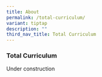 ```yaml
---
title: About
permalink: /total-curriculum/
variant: tiptap
description: ""
third_nav_title: Total Curriculum
---
```

<h3>Total Curriculum</h3>
<p>Under construction</p>
